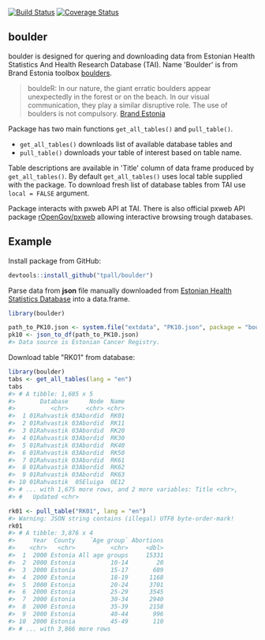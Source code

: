 [![Build Status](https://travis-ci.org/tpall/boulder.svg?branch=master)](https://travis-ci.org/tpall/boulder)
[![Coverage Status](https://img.shields.io/codecov/c/github/tpall/boulder/master.svg)](https://codecov.io/github/tpall/boulder?branch=master)

## boulder

boulder is designed for quering and downloading data from Estonian Health Statistics And Health Research Database (TAI). 
Name 'Boulder' is from Brand Estonia toolbox [boulders](https://brand.estonia.ee/design/boulders/).

> bouldeR: In our nature, the giant erratic boulders appear unexpectedly in the forest or on the beach. In our visual communication, they play a similar disruptive role. The use of boulders is not compulsory. [Brand Estonia](https://brand.estonia.ee/design/boulders/)

Package has two main functions `get_all_tables()` and `pull_table()`.

- `get_all_tables()` downloads list of available database tables and 
- `pull_table()` downloads your table of interest based on table name. 

Table descriptions are available in 'Title' column of data frame produced by `get_all_tables()`. 
By default `get_all_tables()` uses local table supplied with the package.
To download fresh list of database tables from TAI use `local = FALSE` argument.


Package interacts with pxweb API at TAI. 
There is also official pxweb API package [rOpenGov/pxweb](https://github.com/rOpenGov/pxweb) allowing interactive browsing trough databases.


## Example

Install package from GitHub:
``` r
devtools::install_github("tpall/boulder")
```

Parse data from __json__ file manually downloaded from [Estonian Health Statistics Database](http://pxweb.tai.ee/PXWeb2015/index_en.html) into a data.frame.

``` r
library(boulder)

path_to_PK10.json <- system.file("extdata", "PK10.json", package = "boulder", mustWork = TRUE)
pk10 <- json_to_df(path_to_PK10.json)
#> Data source is Estonian Cancer Registry.
```

Download table "RK01" from database:
``` r
library(boulder)
tabs <- get_all_tables(lang = "en")
tabs
#> # A tibble: 1,685 x 5
#>       Database      Node  Name
#>          <chr>     <chr> <chr>
#>  1 01Rahvastik 03Abordid  RK01
#>  2 01Rahvastik 03Abordid  RK11
#>  3 01Rahvastik 03Abordid  RK20
#>  4 01Rahvastik 03Abordid  RK30
#>  5 01Rahvastik 03Abordid  RK40
#>  6 01Rahvastik 03Abordid  RK50
#>  7 01Rahvastik 03Abordid  RK61
#>  8 01Rahvastik 03Abordid  RK62
#>  9 01Rahvastik 03Abordid  RK63
#> 10 01Rahvastik  05Eluiga  OE12
#> # ... with 1,675 more rows, and 2 more variables: Title <chr>,
#> #   Updated <chr>

rk01 <- pull_table("RK01", lang = "en")
#> Warning: JSON string contains (illegal) UTF8 byte-order-mark!
rk01
#> # A tibble: 3,876 x 4
#>     Year  County    `Age group` Abortions
#>    <chr>   <chr>          <chr>     <dbl>
#>  1  2000 Estonia All age groups     15331
#>  2  2000 Estonia          10-14        20
#>  3  2000 Estonia          15-17       689
#>  4  2000 Estonia          18-19      1168
#>  5  2000 Estonia          20-24      3701
#>  6  2000 Estonia          25-29      3545
#>  7  2000 Estonia          30-34      2940
#>  8  2000 Estonia          35-39      2158
#>  9  2000 Estonia          40-44       996
#> 10  2000 Estonia          45-49       110
#> # ... with 3,866 more rows
```
